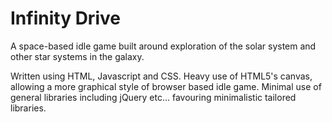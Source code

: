 # Infinity Drive

A space-based idle game built around exploration of the solar system and other star systems in the galaxy.

Written using HTML, Javascript and CSS. Heavy use of HTML5's canvas, allowing a more graphical style of browser based idle game.
Minimal use of general libraries including jQuery etc... favouring minimalistic tailored libraries.
